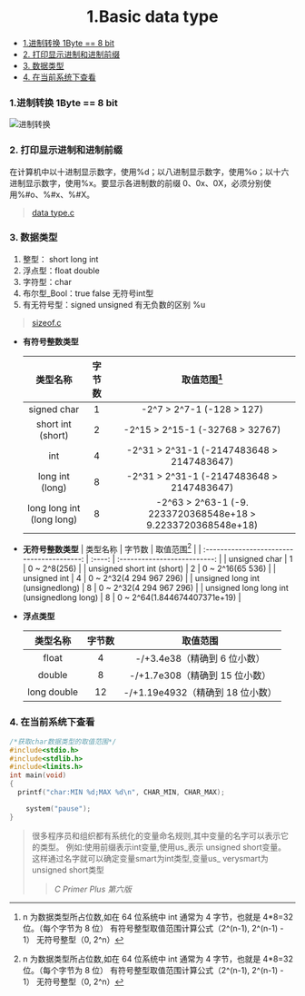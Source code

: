 # <center> 1.Basic data type </center>

- [1.进制转换 1Byte == 8 bit](#1-进制转换-1byte--8-bit)
- [2. 打印显示进制和进制前缀](#2-打印显示进制和进制前缀)
- [3. 数据类型](#3-数据类型)
- [4. 在当前系统下查看](#4-在当前系统下查看)

### 1.进制转换 1Byte == 8 bit

![进制转换](https://gitee.com/Hello-Chen/Hello-Chen_Pictures/raw/master/res/20200212140102.png)

### 2. 打印显示进制和进制前缀

在计算机中以十进制显示数字，使用%d；以八进制显示数字，使用%o；以十六进制显示数字，使用%x。要显示各进制数的前缀 0、0x、0X，必须分别使用%#o、%#x、%#X。
>[data type.c](https://gitee.com/Hello-Chen/vscode/blob/master/C%20language/1.Value%20range/data%20type.c)

### 3. 数据类型

1. 整型： short long int
2. 浮点型：float double
3. 字符型：char
4. 布尔型\_Bool：true false 无符号int型
5. 有无符号型：signed unsigned 有无负数的区别 %u

> [sizeof.c](https://gitee.com/Hello-Chen/vscode/blob/master/C%20language/1.Value%20range/sizeof.c)

- **有符号整数类型**

  |         类型名称          | 字节数 |                         取值范围[^1]                         |
  | :-----------------------: | :----: | :----------------------------------------------------------: |
  |        signed char        |   1    |                  -2^7 > 2^7-1 (-128 > 127)                   |
  |     short int (short)     |   2    |               -2^15 > 2^15-1 (-32768 > 32767)                |
  |            int            |   4    |          -2^31 > 2^31-1 (-2147483648 > 2147483647)           |
  |      long int (long)      |   8    |          -2^31 > 2^31-1 (-2147483648 > 2147483647)           |
  | long long int (long long) |   8    | -2^63 > 2^63-1 (-9. 2233720368548e+18 > 9.2233720368548e+18) |

[^1]: n 为数据类型所占位数,如在 64 位系统中 int 通常为 4 字节，也就是 4\*8=32 位。（每个字节为 8 位）
有符号整型取值范围计算公式（2^(n-1), 2^(n-1) - 1）
无符号整型（0, 2^n）

- **无符号整数类型**
  | 类型名称 | 字节数 | 取值范围[^1] |
  | :----------------------------------------: | :----: | :--------------------------: |
  | unsigned char | 1 | 0 ~ 2^8(256) |
  | unsigned short int (short) | 2 | 0 ~ 2^16(65 536) |
  | unsigned int | 4 | 0 ~ 2^32(4 294 967 296) |
  | unsigned long int (unsignedlong) | 8 | 0 ~ 2^32(4 294 967 296) |
  | unsigned long long int (unsignedlong long) | 8 | 0 ~ 2^64(1.844674407371e+19) |

- **浮点类型**

  |  类型名称   | 字节数 |             取值范围             |
  | :---------: | :----: | :------------------------------: |
  |    float    |   4    |   -/+3.4e38（精确到 6 位小数）   |
  |   double    |   8    |  -/+1.7e308（精确到 15 位小数）  |
  | long double |   12   | -/+1.19e4932（精确到 18 位小数） |

### 4. 在当前系统下查看

```c
/*获取char数据类型的取值范围*/
#include<stdio.h>
#include<stdlib.h>
#include<limits.h>
int main(void)
{
  printf("char:MIN %d;MAX %d\n", CHAR_MIN, CHAR_MAX);

    system("pause");
}
```

> 很多程序员和组织都有系统化的变量命名规则,其中变量的名字可以表示它的类型。
    例如:使用前缀表示int变量,使用us_表示 unsigned short变量。
    这样通过名字就可以确定变量smart为int类型,变量us_ verysmart为 unsigned short类型
> > _C Primer Plus 第六版_
